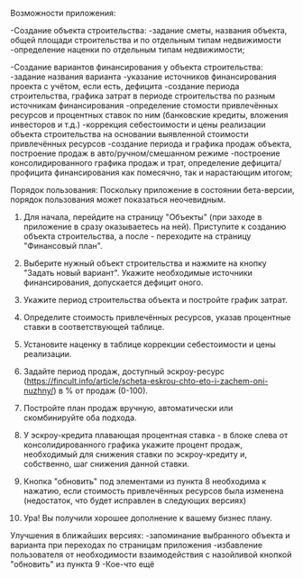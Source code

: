 Возможности приложения:

-Создание объекта строительства:
	-задание сметы, названия объекта, общей площади строительства и по отдельным типам недвижимости
	-определение наценки по отдельным типам недвижимости;

-Создание вариантов финансирования у объекта строительства:
	-задание названия варианта
	-указание источников финансирования проекта с учётом, если есть, дефицита
	-создание периода строительства, графика затрат в периоде строительства по разным источникам финансирования
	-определение стомости привлечённых ресурсов и процентных ставок по ним (банковские кредиты, вложения инвесторов и т.д.)
	-коррекция себестоимости и цены реализации объекта строительства на основании выявленной стоимости привлечённых ресурсов
	-создание периода и графика продаж объекта, построение продаж в авто/ручном/смешанном режиме
	-построение консолидированного графика продаж и трат, определение дефицита/профицита финансирования как помесячно, так и нарастающим итогом;
	
Порядок пользования:
  Поскольку приложение в состоянии бета-версии, порядок пользования может показаться неочевидным.
  
  1) Для начала, перейдите на страницу "Объекты" (при заходе в приложение в сразу оказываетесь на ней). Приступите к созданию объекта строительства, а после - переходите на страницу "Финансовый план". 
  
  2) Выберите нужный объект строительства и нажмите на кнопку "Задать новый вариант". Укажите необходимые источники финансирования, допускается дефицит оного.
  
  3) Укажите период строительства объекта и постройте график затрат.
  
  4) Определите стоимость привлечённых ресурсов, указав процентные ставки в соответствующей таблице.
  
  5) Установите наценку в таблице коррекции себестоимости и цены реализации.
  
  6) Задайте период продаж, доступный эскроу-ресурс (https://fincult.info/article/scheta-eskrou-chto-eto-i-zachem-oni-nuzhny/) в % от продаж (0-100).
  
  7) Постройте план продаж вручную, автоматически или скомбинируйте оба подхода.
  
  8) У эскроу-кредита плавающая процентная ставка - в блоке слева от консолидированного графика укажите процент продаж, необходимый для снижения ставки по эскроу-кредиту и, собственно, шаг снижения данной ставки.
  
  9) Кнопка "обновить" под элементами из пункта 8 необходима к нажатию, если стоимость привлечённых ресурсов была изменена (недостаток, что будет исправлен в следующих версиях)
  
  10) Ура! Вы получили хорошее дополнение к вашему бизнес плану.
  
 Улучшения в ближайших версиях:
 	-запоминание выбранного объекта и варианта при переходах по страницам приложения
	-избавление пользователя от необходимости взаимодействия с назойливой кнопкой "обновить" из пункта 9
	-Кое-что ещё
